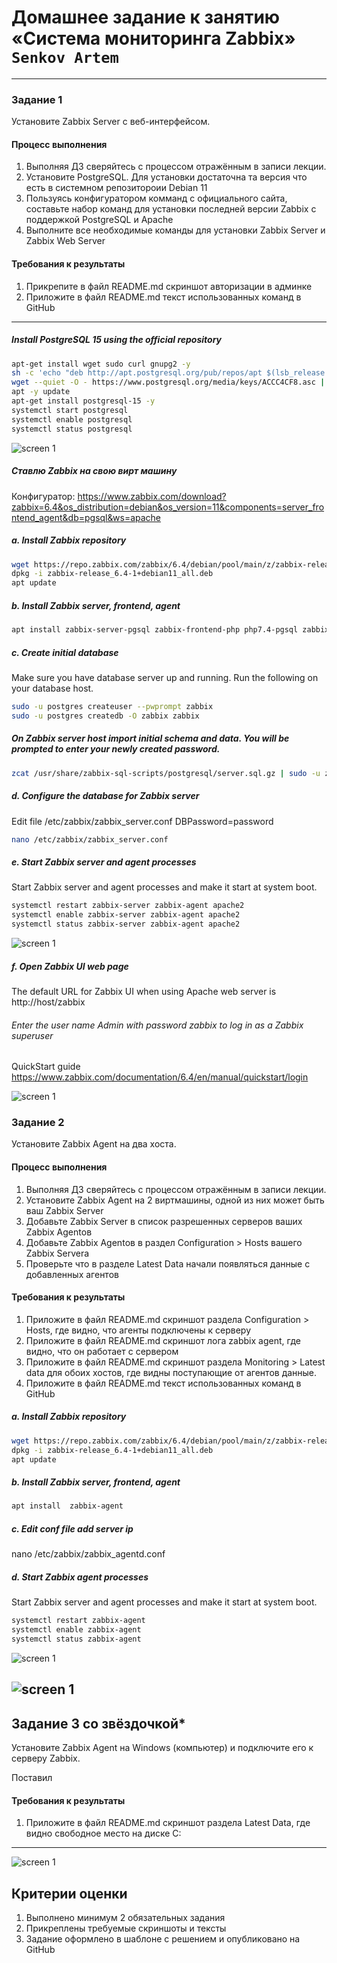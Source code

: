 # Домашнее задание к занятию «Система мониторинга Zabbix» `Senkov Artem`


---

### Задание 1 

Установите Zabbix Server с веб-интерфейсом.

#### Процесс выполнения
1. Выполняя ДЗ сверяйтесь с процессом отражённым в записи лекции.
2. Установите PostgreSQL. Для установки достаточна та версия что есть в системном репозитороии Debian 11
3. Пользуясь конфигуратором комманд с официального сайта, составьте набор команд для установки последней версии Zabbix с поддержкой PostgreSQL и Apache
4. Выполните все необходимые команды для установки Zabbix Server и Zabbix Web Server

#### Требования к результаты 
1. Прикрепите в файл README.md скриншот авторизации в админке
2. Приложите в файл README.md текст использованных команд в GitHub

---
##### Install PostgreSQL 15 using the official repository
```bash
apt-get install wget sudo curl gnupg2 -y
sh -c 'echo "deb http://apt.postgresql.org/pub/repos/apt $(lsb_release -cs)-pgdg main" > /etc/apt/sources.list.d/pgdg.list'
wget --quiet -O - https://www.postgresql.org/media/keys/ACCC4CF8.asc | sudo apt-key add -
apt -y update
apt-get install postgresql-15 -y
systemctl start postgresql
systemctl enable postgresql
systemctl status postgresql
```
![screen 1](https://github.com/artem-senkov/netology/blob/main/zabbix/img/postgres1.png)

##### Ставлю Zabbix на свою вирт машину
Конфигуратор:
https://www.zabbix.com/download?zabbix=6.4&os_distribution=debian&os_version=11&components=server_frontend_agent&db=pgsql&ws=apache

##### a. Install Zabbix repository
```bash
wget https://repo.zabbix.com/zabbix/6.4/debian/pool/main/z/zabbix-release/zabbix-release_6.4-1+debian11_all.deb
dpkg -i zabbix-release_6.4-1+debian11_all.deb
apt update
```
##### b. Install Zabbix server, frontend, agent
```bash
apt install zabbix-server-pgsql zabbix-frontend-php php7.4-pgsql zabbix-apache-conf zabbix-sql-scripts zabbix-agent
```
##### c. Create initial database
Make sure you have database server up and running.
Run the following on your database host.
```bash
sudo -u postgres createuser --pwprompt zabbix
sudo -u postgres createdb -O zabbix zabbix
```

##### On Zabbix server host import initial schema and data. You will be prompted to enter your newly created password.
```bash
zcat /usr/share/zabbix-sql-scripts/postgresql/server.sql.gz | sudo -u zabbix psql zabbix
```

##### d. Configure the database for Zabbix server
Edit file /etc/zabbix/zabbix_server.conf DBPassword=password
```bash
nano /etc/zabbix/zabbix_server.conf
```

##### e. Start Zabbix server and agent processes
Start Zabbix server and agent processes and make it start at system boot.
```bash
systemctl restart zabbix-server zabbix-agent apache2
systemctl enable zabbix-server zabbix-agent apache2
systemctl status zabbix-server zabbix-agent apache2
```
![screen 1](https://github.com/artem-senkov/netology/blob/main/zabbix/img/zabbixstatus.png)
##### f. Open Zabbix UI web page
The default URL for Zabbix UI when using Apache web server is http://host/zabbix

###### Enter the user name Admin with password zabbix to log in as a Zabbix superuser

QuickStart guide
https://www.zabbix.com/documentation/6.4/en/manual/quickstart/login

![screen 1](https://github.com/artem-senkov/netology/blob/main/zabbix/img/zabbixweb.png)

### Задание 2 

Установите Zabbix Agent на два хоста.

#### Процесс выполнения
1. Выполняя ДЗ сверяйтесь с процессом отражённым в записи лекции.
2. Установите Zabbix Agent на 2 виртмашины, одной из них может быть ваш Zabbix Server
3. Добавьте Zabbix Server в список разрешенных серверов ваших Zabbix Agentов
4. Добавьте Zabbix Agentов в раздел Configuration > Hosts вашего Zabbix Servera
5. Проверьте что в разделе Latest Data начали появляться данные с добавленных агентов

#### Требования к результаты 
1. Приложите в файл README.md скриншот раздела Configuration > Hosts, где видно, что агенты подключены к серверу
2. Приложите в файл README.md скриншот лога zabbix agent, где видно, что он работает с сервером
3. Приложите в файл README.md скриншот раздела Monitoring > Latest data для обоих хостов, где видны поступающие от агентов данные.
4. Приложите в файл README.md текст использованных команд в GitHub

##### a. Install Zabbix repository
```bash
wget https://repo.zabbix.com/zabbix/6.4/debian/pool/main/z/zabbix-release/zabbix-release_6.4-1+debian11_all.deb
dpkg -i zabbix-release_6.4-1+debian11_all.deb
apt update
```
##### b. Install Zabbix server, frontend, agent
```bash
apt install  zabbix-agent
```
##### c. Edit conf file add server ip
 nano /etc/zabbix/zabbix_agentd.conf 

##### d. Start Zabbix  agent processes
Start Zabbix server and agent processes and make it start at system boot.
```bash
systemctl restart zabbix-agent
systemctl enable zabbix-agent
systemctl status zabbix-agent
```
![screen 1](https://github.com/artem-senkov/netology/blob/main/zabbix/img/zabbixagent.png)

![screen 1](https://github.com/artem-senkov/netology/blob/main/zabbix/img/zabbixhosts.png)
---
## Задание 3 со звёздочкой*
Установите Zabbix Agent на Windows (компьютер) и подключите его к серверу Zabbix.

Поставил


#### Требования к результаты 
1. Приложите в файл README.md скриншот раздела Latest Data, где видно свободное место на диске C:
--- 
![screen 1](https://github.com/artem-senkov/netology/blob/main/zabbix/img/zabbixwindows.png)
## Критерии оценки

1. Выполнено минимум 2 обязательных задания
2. Прикреплены требуемые скриншоты и тексты 
3. Задание оформлено в шаблоне с решением и опубликовано на GitHub
